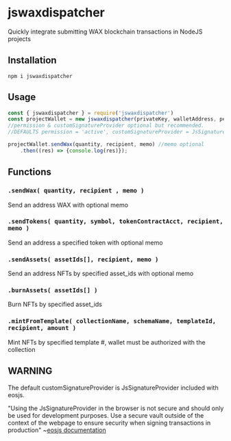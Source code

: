 # jswaxdispatcher
Quickly integrate submitting WAX blockchain transactions in NodeJS projects
## Installation
`npm i jswaxdispatcher`
## Usage
```js
const { jswaxdispatcher } = require('jswaxdispatcher')
const projectWallet = new jswaxdispatcher(privateKey, walletAddress, permission, customSignatureProvider)
//permission & customSignatureProvider optional but recommended.
//DEFAULTS permission = 'active', customSignatureProvider = JsSignatureProvider from eosjs

projectWallet.sendWax(quantity, recipient, memo) //memo optional
    .then((res) => {console.log(res)});
```
## Functions
### `.sendWax( quantity, recipient , memo )`
Send an address WAX with optional memo

### `.sendTokens( quantity, symbol, tokenContractAcct, recipient, memo )`
Send an address a specified token with optional memo

### `.sendAssets( assetIds[], recipient, memo )`
Send an address NFTs by specified asset_ids with optional memo

### `.burnAssets( assetIds[] )`
Burn NFTs by specified asset_ids

### `.mintFromTemplate( collectionName, schemaName, templateId, recipient, amount )`
Mint NFTs by specified template #, wallet must be authorized with the collection
## WARNING
The default customSignatureProvider is JsSignatureProvider included with eosjs.

"Using the JsSignatureProvider in the browser is not secure and should only be used for development purposes. Use a secure vault outside of the context of the webpage to ensure security when signing transactions in production" 
~[eosjs documentation](https://github.com/EOSIO/eosjs)




